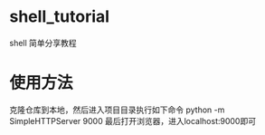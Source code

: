 # shell_tutorial
shell 简单分享教程
# 使用方法
克隆仓库到本地，然后进入项目目录执行如下命令
    python -m SimpleHTTPServer 9000
最后打开浏览器，进入localhost:9000即可
